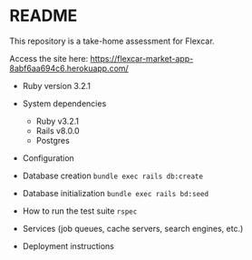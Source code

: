 # README
This repository is a take-home assessment for Flexcar.

Access the site here:   https://flexcar-market-app-8abf6aa694c6.herokuapp.com/

* Ruby version
    3.2.1

* System dependencies
   - Ruby v3.2.1
   - Rails v8.0.0
   - Postgres

* Configuration

* Database creation
`bundle exec rails db:create`
* Database initialization
`bundle exec rails bd:seed`
* How to run the test suite
`rspec`
* Services (job queues, cache servers, search engines, etc.)

* Deployment instructions

